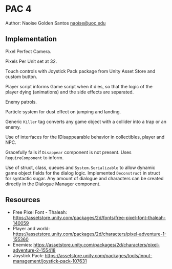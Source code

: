 # PAC 4

Author: Naoise Golden Santos <naoise@uoc.edu>

## Implementation

Pixel Perfect Camera.

Pixels Per Unit set at 32.

Touch controls with Joystick Pack package from Unity Asset Store and custom button.

Player script informs Game script when it dies, so that the logic of the player dying (animations) and the side effects are separated.

Enemy patrols.

Particle system for dust effect on jumping and landing.

Generic `Killer` tag converts any game object with a collider into a trap or an enemy.

Use of interfaces for the IDisappearable behavior in collectibles, player and NPC.

Gracefully fails if `Disappear` component is not present. Uses `RequireComponent` to inform.

Use of struct, class, queues and `System.Serializable` to allow dynamic game object fields for the dialog logic. Implemented `Deconstruct` in struct for syntactic sugar. Any amount of dialogue and characters can be created directly in the Dialogue Manager component.

## Resources

* Free Pixel Font - Thaleah: https://assetstore.unity.com/packages/2d/fonts/free-pixel-font-thaleah-140059
* Player and world: https://assetstore.unity.com/packages/2d/characters/pixel-adventure-1-155360
* Enemies: https://assetstore.unity.com/packages/2d/characters/pixel-adventure-2-155418
* Joystick Pack: https://assetstore.unity.com/packages/tools/input-management/joystick-pack-107631
